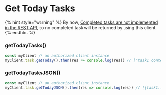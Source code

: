 # Get Today Tasks

{% hint style="warning" %}
By now, [Completed tasks are not implemented in the REST API](https://stackoverflow.com/questions/68368731/todoist-api-get-all-completed-tasks#:\~:text=Completed%20tasks%20are%20not%20implemented%20in%20the%20REST%20API%20yet.%20To%20be%20able%20to%20retrieve%20completed%20tasks%2C%20you%20should%20be%20using%20the%20Sync%20API%3A%20https%3A//developer.todoist.com/sync/v8/%23get-all-completed-items), so no completed task will be returned by using this client.
{% endhint %}

### getTodayTasks() <a href="gettodaytasks" id="gettodaytasks"></a>

```javascript
const myClient // an authorized client instance
myClient.task.getToday().then(res => console.log(res)) // ["task1 content", "task2 content", ...]
```

### getTodayTasksJSON() <a href="gettodaytasksjson" id="gettodaytasksjson"></a>

```javascript
const myClient // an authorized client instance
myClient.task.getTodayJSON().then(res => console.log(res)) // [{task1...}, {task2...}, ...]
```
